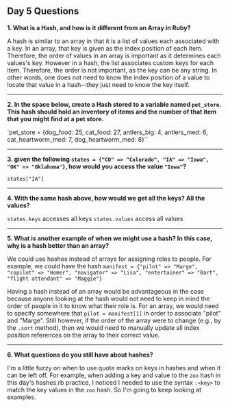 ## Day 5 Questions

**1. What is a Hash, and how is it different from an Array in Ruby?**

A hash is similar to an array in that it is a list of values each associated with a key. In an array, that key is given as the index position of each item. Therefore, the order of values in an array is important as it determines each values's key. However in a hash, the list associates custom keys for each item. Therefore, the order is not important, as the key can be any string. In other words, one does not need to know the index position of a value to locate that value in a hash--they just need to know the key itself.
***

**2. In the space below, create a Hash stored to a variable named `pet_store`.  This hash should hold an inventory of items and the number of that item that you might find at a pet store.**

`pet_store = {dog_food: 25, cat_food: 27, antlers_big: 4, antlers_med: 6, cat_heartworm_med: 7, dog_heartworm_med: 8}``
***

**3. given the following `states = {"CO" => "Colorado", "IA" => "Iowa", "OK" => "Oklahoma"}`, how would you access the value `"Iowa"`?**

`states["IA"]`
***

**4. With the same hash above, how would we get all the keys?  All the values?**

`states.keys` accesses all keys
`states.values` access all values
***

**5. What is another example of when we might use a hash?  In this case, why is a hash better than an array?**

We could use hashes instead of arrays for assigning roles to people. For example, we could have the hash `manifest = {"pilot" => "Marge", "copilot" => "Homer", "navigator" => "Lisa", "entertainer" => "Bart", "flight attendant" => "Maggie"}`

Having a hash instead of an array would be advantageous in the case because anyone looking at the hash would not need to keep in mind the order of people in it to know what their role is. For an array, we would need to specify somewhere that `pilot = manifest[1]` in order to associate "pilot" and "Marge". Still however, if the order of the array were to change (e.g., by the `.sort` method), then we would need to manually update all index position references on the array to their correct value.
***

**6. What questions do you still have about hashes?**

I'm a little fuzzy on when to use quote marks on keys in hashes and when it can be left off. For example, when adding a key and value to the `zoo` hash in this day's hashes.rb practice, I noticed I needed to use the syntax `:<key>` to match the key values in the `zoo` hash. So I'm going to keep looking at examples.
